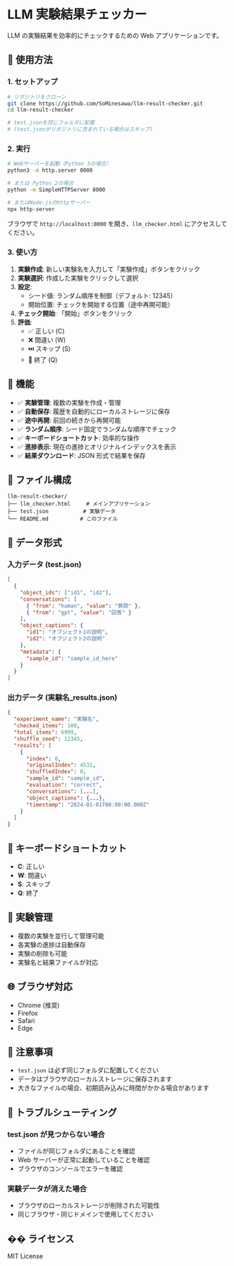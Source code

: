# LLM 実験結果チェッカー

LLM の実験結果を効率的にチェックするための Web アプリケーションです。

## 🚀 使用方法

### 1. セットアップ

```bash
# リポジトリをクローン
git clone https://github.com/SoMinesawa/llm-result-checker.git
cd llm-result-checker

# test.jsonを同じフォルダに配置
# (test.jsonがリポジトリに含まれている場合はスキップ)
```

### 2. 実行

```bash
# Webサーバーを起動（Python 3の場合）
python3 -m http.server 8000

# または Python 2の場合
python -m SimpleHTTPServer 8000

# またはNode.jsのhttpサーバー
npx http-server
```

ブラウザで `http://localhost:8000` を開き、`llm_checker.html` にアクセスしてください。

### 3. 使い方

1. **実験作成**: 新しい実験名を入力して「実験作成」ボタンをクリック
2. **実験選択**: 作成した実験をクリックして選択
3. **設定**:
   - シード値: ランダム順序を制御（デフォルト: 12345）
   - 開始位置: チェックを開始する位置（途中再開可能）
4. **チェック開始**: 「開始」ボタンをクリック
5. **評価**:
   - ✅ 正しい (C)
   - ❌ 間違い (W)
   - ⏭️ スキップ (S)
   - 🚪 終了 (Q)

## 🔧 機能

- ✅ **実験管理**: 複数の実験を作成・管理
- ✅ **自動保存**: 履歴を自動的にローカルストレージに保存
- ✅ **途中再開**: 前回の続きから再開可能
- ✅ **ランダム順序**: シード固定でランダムな順序でチェック
- ✅ **キーボードショートカット**: 効率的な操作
- ✅ **進捗表示**: 現在の進捗とオリジナルインデックスを表示
- ✅ **結果ダウンロード**: JSON 形式で結果を保存

## 📁 ファイル構成

```
llm-result-checker/
├── llm_checker.html     # メインアプリケーション
├── test.json           # 実験データ
└── README.md          # このファイル
```

## 💾 データ形式

### 入力データ (test.json)

```json
[
  {
    "object_ids": ["id1", "id2"],
    "conversations": [
      { "from": "human", "value": "質問" },
      { "from": "gpt", "value": "回答" }
    ],
    "object_captions": {
      "id1": "オブジェクト1の説明",
      "id2": "オブジェクト2の説明"
    },
    "metadata": {
      "sample_id": "sample_id_here"
    }
  }
]
```

### 出力データ (実験名\_results.json)

```json
{
  "experiment_name": "実験名",
  "checked_items": 100,
  "total_items": 6999,
  "shuffle_seed": 12345,
  "results": [
    {
      "index": 0,
      "originalIndex": 4531,
      "shuffledIndex": 0,
      "sample_id": "sample_id",
      "evaluation": "correct",
      "conversations": [...],
      "object_captions": {...},
      "timestamp": "2024-01-01T00:00:00.000Z"
    }
  ]
}
```

## 🔑 キーボードショートカット

- **C**: 正しい
- **W**: 間違い
- **S**: スキップ
- **Q**: 終了

## 🧪 実験管理

- 複数の実験を並行して管理可能
- 各実験の進捗は自動保存
- 実験の削除も可能
- 実験名と結果ファイルが対応

## 🌐 ブラウザ対応

- Chrome (推奨)
- Firefox
- Safari
- Edge

## 📝 注意事項

- `test.json` は必ず同じフォルダに配置してください
- データはブラウザのローカルストレージに保存されます
- 大きなファイルの場合、初期読み込みに時間がかかる場合があります

## 🐛 トラブルシューティング

### test.json が見つからない場合

- ファイルが同じフォルダにあることを確認
- Web サーバーが正常に起動していることを確認
- ブラウザのコンソールでエラーを確認

### 実験データが消えた場合

- ブラウザのローカルストレージが削除された可能性
- 同じブラウザ・同じドメインで使用してください

## �� ライセンス

MIT License
